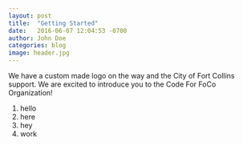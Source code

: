 ```yaml
---
layout: post
title:  "Getting Started"
date:   2016-06-07 12:04:53 -0700
author: John Doe
categories: blog
image: header.jpg
---
```


We have a custom made logo on the way and the City of Fort Collins support. We are excited to introduce you to the Code For FoCo Organization!

1. hello
2. here
3. hey
4. work
